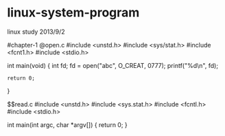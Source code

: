 linux-system-program
====================

linux study 2013/9/2

#chapter-1
@open.c
  #include <unstd.h>
  #include <sys/stat.h>
  #include <fcnt1.h>
  #include <stdio.h>

  int main(void)
  {
    int fd;
    fd = open("abc", O_CREAT, 0777);
    printf("%d\n", fd);
  
    return 0;
  }


$$read.c
  #include <unstd.h>
  #include <sys.stat.h>
  #include <fcntl.h>
  #include <stdio.h>

  int main(int argc, char *argv[])
  {
    return 0;
  }
